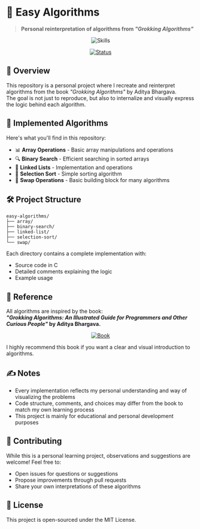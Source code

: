 # 🧮 Easy Algorithms

> **Personal reinterpretation of algorithms from _"Grokking Algorithms"_**

<div align="center">
  
  ![Skills](https://skillicons.dev/icons?i=c,vim,git)
  
  [![Status](https://img.shields.io/badge/status-in_progress-yellow.svg)](https://github.com/yourusername/easy-algorithms)
</div>

## 📝 Overview

This repository is a personal project where I recreate and reinterpret algorithms from the book *"Grokking Algorithms"* by Aditya Bhargava.  
The goal is not just to reproduce, but also to internalize and visually express the logic behind each algorithm.

## 🚀 Implemented Algorithms

Here's what you'll find in this repository:

- 📊 **Array Operations** - Basic array manipulations and operations
- 🔍 **Binary Search** - Efficient searching in sorted arrays
- 🔗 **Linked Lists** - Implementation and operations
- 🔄 **Selection Sort** - Simple sorting algorithm
- 🔁 **Swap Operations** - Basic building block for many algorithms

## 🛠️ Project Structure

```
easy-algorithms/
├── array/
├── binary-search/
├── linked-list/
├── selection-sort/
└── swap/
```

Each directory contains a complete implementation with:
- Source code in C
- Detailed comments explaining the logic
- Example usage

## 📖 Reference

All algorithms are inspired by the book:  
**_"Grokking Algorithms: An Illustrated Guide for Programmers and Other Curious People"_ by Aditya Bhargava.**  

<div align="center">

[![Book](https://img.shields.io/badge/Grokking_Algorithms-Recommended_★★★★★-brightgreen.svg)](https://www.manning.com/books/grokking-algorithms)

</div>

I highly recommend this book if you want a clear and visual introduction to algorithms.

## ✍️ Notes

- Every implementation reflects my personal understanding and way of visualizing the problems
- Code structure, comments, and choices may differ from the book to match my own learning process
- This project is mainly for educational and personal development purposes

## 🤝 Contributing

While this is a personal learning project, observations and suggestions are welcome! Feel free to:
- Open issues for questions or suggestions
- Propose improvements through pull requests
- Share your own interpretations of these algorithms

## 📄 License

This project is open-sourced under the MIT License.
